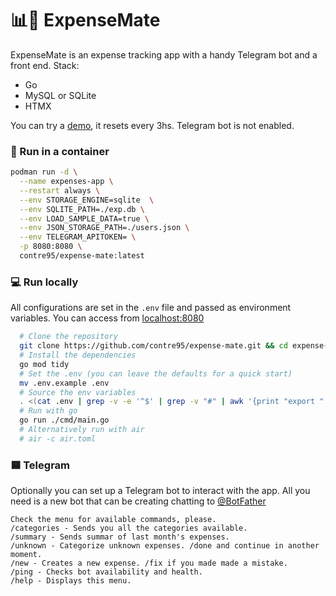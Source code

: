 # 📊🧉 ExpenseMate
ExpenseMate is an expense tracking app with a handy Telegram bot and a front end.
Stack:
 * Go
 * MySQL or SQLite
 * HTMX

You can try a [demo](https://demo1.contre.io), it resets every 3hs. Telegram bot is not enabled.

### 🦭 Run in a container 
```sh
podman run -d \
  --name expenses-app \
  --restart always \
  --env STORAGE_ENGINE=sqlite  \
  --env SQLITE_PATH=./exp.db \
  --env LOAD_SAMPLE_DATA=true \
  --env JSON_STORAGE_PATH=./users.json \
  --env TELEGRAM_APITOKEN= \
  -p 8080:8080 \
  contre95/expense-mate:latest
```

### 💻 Run locally
All configurations are set in the `.env` file and passed as environment variables. You can access from [localhost:8080](http://localhost:8080)
```sh
  # Clone the repository
  git clone https://github.com/contre95/expense-mate.git && cd expense-mate
  # Install the dependencies
  go mod tidy
  # Set the .env (you can leave the defaults for a quick start)
  mv .env.example .env
  # Source the env variables
  . <(cat .env | grep -v -e '^$' | grep -v "#" | awk '{print "export " $1}')
  # Run with go
  go run ./cmd/main.go
  # Alternatively run with air
  # air -c air.toml
```


### 🟦 Telegram
Optionally you can set up a Telegram bot to interact with the app. All you need is a new bot that can be creating chatting to [@BotFather](https://t.me/BotFather)
```
Check the menu for available commands, please.
/categories - Sends you all the categories available.
/summary - Sends summar of last month's expenses.
/unknown - Categorize unknown expenses. /done and continue in another moment.
/new - Creates a new expense. /fix if you made made a mistake.
/ping - Checks bot availability and health.
/help - Displays this menu.
```
